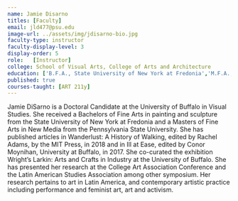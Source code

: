 ```yaml
---
name: Jamie Disarno
titles: [Faculty]
email: jld477@psu.edu 
image-url: ../assets/img/jdisarno-bio.jpg
faculty-type: instructor
faculty-display-level: 3
display-order: 5
role: 	[Instructor]
college: School of Visual Arts, College of Arts and Architecture	
education: ['B.F.A., State University of New York at Fredonia','M.F.A., Penn State University']
published: true
courses-taught: [ART 211y]
---
```

Jamie DiSarno is a Doctoral Candidate at the University of Buffalo in Visual Studies. She received a Bachelors of Fine Arts in painting and sculpture from the State University of New York at Fredonia and a Masters of Fine Arts in New Media from the Pennsylvania State University. She has published articles in Wanderlust: A History of Walking, edited by Rachel Adams, by the MIT Press, in 2018 and in Ill at Ease, edited by Conor Moynihan, University at Buffalo, in 2017. She co-curated the exhibition Wright’s Larkin: Arts and Crafts in Industry at the University of Buffalo. She has presented her research at the College Art Association Conference and the Latin American Studies Association among other symposium. Her research pertains to art in Latin America, and contemporary artistic practice including performance and feminist art, art and activism. 